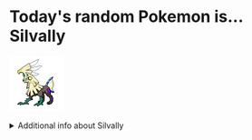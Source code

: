 # Today's random Pokemon is... Silvally

![Silvally shiny sprite](https://raw.githubusercontent.com/PokeAPI/sprites/master/sprites/pokemon/shiny/773.png)

<details>
<summary>Additional info about Silvally</summary>

| srpite type | image |
|------|------|
| back_default | ![Silvally back_default sprite](https://raw.githubusercontent.com/PokeAPI/sprites/master/sprites/pokemon/back/27.png) |
| back_shiny | ![Silvally back_shiny sprite](https://raw.githubusercontent.com/PokeAPI/sprites/master/sprites/pokemon/back/shiny/27.png) |
| front_default | ![Silvally front_default sprite](https://raw.githubusercontent.com/PokeAPI/sprites/master/sprites/pokemon/27.png) |
| back_default | ![Silvally back_default sprite](https://raw.githubusercontent.com/PokeAPI/sprites/master/sprites/pokemon/back/454.png) |
| back_female | ![Silvally back_female sprite](https://raw.githubusercontent.com/PokeAPI/sprites/master/sprites/pokemon/back/female/454.png) |
| back_shiny | ![Silvally back_shiny sprite](https://raw.githubusercontent.com/PokeAPI/sprites/master/sprites/pokemon/back/shiny/454.png) |
| back_shiny_female | ![Silvally back_shiny_female sprite](https://raw.githubusercontent.com/PokeAPI/sprites/master/sprites/pokemon/back/shiny/female/454.png) |
| front_default | ![Silvally front_default sprite](https://raw.githubusercontent.com/PokeAPI/sprites/master/sprites/pokemon/454.png) |
| front_female | ![Silvally front_female sprite](https://raw.githubusercontent.com/PokeAPI/sprites/master/sprites/pokemon/female/454.png) |
| front_shiny_female | ![Silvally front_shiny_female sprite](https://raw.githubusercontent.com/PokeAPI/sprites/master/sprites/pokemon/shiny/female/454.png) |
| front_default | ![Silvally front_default sprite](https://raw.githubusercontent.com/PokeAPI/sprites/master/sprites/pokemon/773.png) | </details>